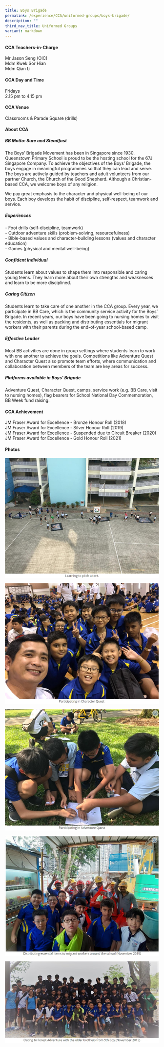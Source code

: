 ```yaml
---
title: Boys Brigade
permalink: /experience/CCA/uniformed-groups/boys-brigade/
description: ""
third_nav_title: Uniformed Groups
variant: markdown
---
```

#### **CCA Teachers-in-Charge**
Mr Jason Seng (OIC)<br>
Mdm Kwek Sor Hian<br>
Mdm Qian Li

#### **CCA Day and Time**
Fridays <br>
2.15 pm to 4.15 pm

#### **CCA Venue**
Classrooms &amp; Parade Square (drills)

#### **About CCA**
##### **BB Motto: Sure and Steadfast**
The Boys’ Brigade Movement has been in Singapore since 1930. Queenstown Primary School is proud to be the hosting school for the 67J Singapore Company. To achieve the objectives of the Boys’ Brigade, the boys engage in meaningful programmes so that they can lead and serve. The boys are actively guided by teachers and adult volunteers from our partner Church, the Church of the Good Shepherd. Although a Christian-based CCA, we welcome boys of any religion.

We pay great emphasis to the character and physical well-being of our boys. Each boy develops the habit of discipline, self-respect, teamwork and service.

##### **Experiences**
\- Foot drills (self-discipline, teamwork)  
\- Outdoor adventure skills (problem-solving, resourcefulness)  
\- Bible-based values and character-building lessons (values and character education)  
\- Games (physical and mental well-being)

##### **Confident Individual**
Students learn about values to shape them into responsible and caring young teens. They learn more about their own strengths and weaknesses and learn to be more disciplined.

##### **Caring Citizen**
Students learn to take care of one another in the CCA group. Every year, we participate in BB Care, which is the community service activity for the Boys’ Brigade. In recent years, our boys have been going to nursing homes to visit the residents, as well as packing and distributing essentials for migrant workers with their parents during the end-of-year school-based camp.

##### **Effective Leader**
Most BB activities are done in group settings where students learn to work with one another to achieve the goals. Competitions like Adventure Quest and Character Quest also promote team efforts, where communication and collaboration between members of the team are key areas for success.

##### **Platforms available in Boys' Brigade**
Adventure Quest, Character Quest, camps, service work (e.g. BB Care, visit to nursing homes), flag bearers for School National Day Commemoration, BB Week fund raising.

#### **CCA Achievement**
JM Fraser Award for Excellence - Bronze Honour Roll (2018) <br>
JM Fraser Award for Excellence - Silver Honour Roll (2019)<br>
JM Fraser Award for Excellence - Suspended due to Circuit Breaker (2020)<br>
JM Fraser Award for Excellence - Gold Honour Roll (2021)

#### **Photos**
![](/images/CCA%20Uniform%20Groups/bb%201.jpg)

![](/images/CCA%20Uniform%20Groups/bb%202.jpg)

![](/images/CCA%20Uniform%20Groups/bb%203.jpg)

![](/images/CCA%20Uniform%20Groups/bb%204.jpg)

![](/images/CCA%20Uniform%20Groups/bb%205.jpg)